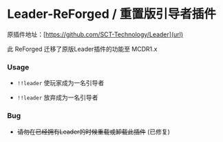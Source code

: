 # Leader-ReForged / 重置版引导者插件  
原插件地址：[https://github.com/SCT-Technology/Leader](url)  

此 ReForged 迁移了原版Leader插件的功能至 MCDR1.x
### Usage  

- `!!leader` 使玩家成为一名引导者  

- `!!leader` 放弃成为一名引导者

### Bug

- ~~请勿在已经拥有Leader的时候重载或卸载此插件~~ (已修复)
